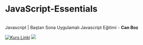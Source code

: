 # JavaScript-Essentials
<br>
Javascript | Baştan Sona Uygulamalı Javascript Eğitimi - <b>Can Boz</b>
<br>


  [![Kurs Linki](https://img.shields.io/badge/Kurs%20Linki%20-izlemek%20için%20tıklayın-slateblue)](https://www.udemy.com/course/javascript-egitimi/learn/lecture/36896436#overview)
<img src="https://user-images.githubusercontent.com/73097560/115834477-dbab4500-a447-11eb-908a-139a6edaec5c.gif"> 
